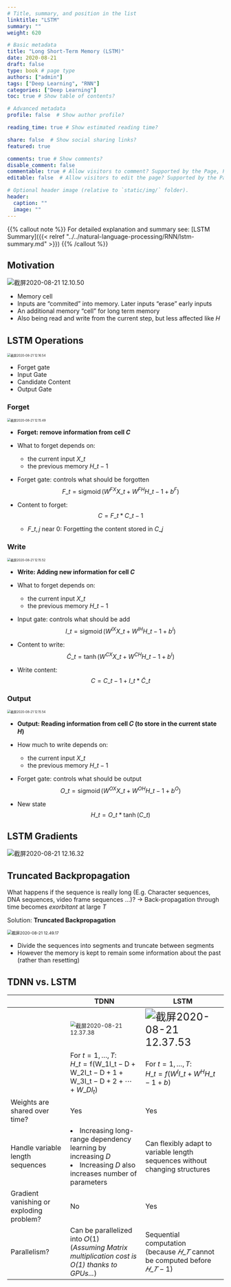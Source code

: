 ```yaml
---
# Title, summary, and position in the list
linktitle: "LSTM"
summary: ""
weight: 620

# Basic metadata
title: "Long Short-Term Memory (LSTM)"
date: 2020-08-21
draft: false
type: book # page type
authors: ["admin"]
tags: ["Deep Learning", "RNN"]
categories: ["Deep Learning"]
toc: true # Show table of contents?

# Advanced metadata
profile: false  # Show author profile?

reading_time: true # Show estimated reading time?

share: false  # Show social sharing links?
featured: true

comments: true # Show comments?
disable_comment: false
commentable: true # Allow visitors to comment? Supported by the Page, Post, and Docs content types.
editable: false  # Allow visitors to edit the page? Supported by the Page, Post, and Docs content types.

# Optional header image (relative to `static/img/` folder).
header:
  caption: ""
  image: ""
---
```


{{% callout note %}}
For detailed explanation and summary see: [LSTM Summary]({{< relref "../../natural-language-processing/RNN/lstm-summary.md" >}})
{{% /callout %}}

## Motivation

![截屏2020-08-21 12.10.50](https://raw.githubusercontent.com/EckoTan0804/upic-repo/master/uPic/截屏2020-08-21%2012.10.50.png)

- Memory cell
- Inputs are “commited” into memory. Later inputs “erase” early inputs
- An additional memory “cell” for long term memory
- Also being read and write from the current step, but less affected like 𝐻

## LSTM Operations

<img src="https://raw.githubusercontent.com/EckoTan0804/upic-repo/master/uPic/截屏2020-08-21%2012.16.54.png" alt="截屏2020-08-21 12.16.54" style="zoom:50%;" />

- Forget gate
- Input Gate
- Candidate Content
- Output Gate

### Forget

<img src="https://raw.githubusercontent.com/EckoTan0804/upic-repo/master/uPic/截屏2020-08-21%2012.15.49.png" alt="截屏2020-08-21 12.15.49" style="zoom:50%;" />

- **Forget: remove information from cell $C$**
- What to forget depends on: 
  - the current input $X\_t$ 
  - the previous memory $H\_{t-1}$

- Forget gate: controls what should be forgotten
  $$
  F\_{t}=\operatorname{sigmoid}\left(W^{F X} X\_{t}+W^{F H} H\_{t-1}+b^{F}\right)
  $$

- Content to forget:
  $$
  C = F\_t * C\_{t-1}
  $$

  - $F\_{t,j}$ near 0: Forgetting the content stored in $C\_j$

### Write

<img src="https://raw.githubusercontent.com/EckoTan0804/upic-repo/master/uPic/截屏2020-08-21 12.15.52.png" alt="截屏2020-08-21 12.15.52" style="zoom:50%;" />

- **Write: Adding new information for cell $C$**

- What to forget depends on: 

  - the current input $X\_t$ 
  - the previous memory $H\_{t-1}$

- Input gate: controls what should be add
  $$
  I\_{t}=\operatorname{sigmoid}\left(W^{I X} X\_{t}+W^{I H} H\_{t-1}+b^{I}\right)
  $$

- Content to write:
  $$
  \tilde{C}\_{t}=\tanh \left(W^{C X} X\_{t}+W^{C H} H\_{t-1}+b^{I}\right)
  $$

- Write content:
  $$
  C=C\_{t-1}+I\_{t} * \tilde{C}\_{t}
  $$

### Output

<img src="https://raw.githubusercontent.com/EckoTan0804/upic-repo/master/uPic/截屏2020-08-21%2012.15.54.png" alt="截屏2020-08-21 12.15.54" style="zoom:50%;" />

- **Output: Reading information from cell 𝐶 (to store in the current state $H$)**

- How much to write depends on:

  - the current input $X\_t$ 
  - the previous memory $H\_{t-1}$

- Forget gate: controls what should be output
  $$
  O\_{t}=\operatorname{sigmoid}\left(W^{OX} X\_{t}+W^{OH} H\_{t-1}+b^{O}\right)
  $$

- New state
  $$
  H\_t = O\_t * \operatorname{tanh}(C\_t)
  $$
  

## LSTM Gradients

![截屏2020-08-21 12.16.32](https://raw.githubusercontent.com/EckoTan0804/upic-repo/master/uPic/截屏2020-08-21%2012.16.32.png)

## Truncated Backpropagation

What happens if the sequence is really long (E.g. Character sequences, DNA sequences, video frame sequences ...)?
$\to$ Back-propagation through time becomes *exorbitant* at large $T$

Solution: **Truncated Backpropagation**

<img src="https://raw.githubusercontent.com/EckoTan0804/upic-repo/master/uPic/截屏2020-08-21%2012.49.17.png" alt="截屏2020-08-21 12.49.17" style="zoom: 67%;" />

- Divide the sequences into segments and truncate between segments 
- However the memory is kept to remain some information about the past (rather than resetting)

## TDNN vs. LSTM

|                                          | TDNN                                                         | LSTM                                                         |
| ---------------------------------------- | ------------------------------------------------------------ | ------------------------------------------------------------ |
|                                          | <img src="https://raw.githubusercontent.com/EckoTan0804/upic-repo/master/uPic/截屏2020-08-21%2012.37.38.png" alt="截屏2020-08-21 12.37.38" style="zoom:80%;" /> | <img src="https://raw.githubusercontent.com/EckoTan0804/upic-repo/master/uPic/截屏2020-08-21%2012.37.53.png" alt="截屏2020-08-21 12.37.53" style="zoom:150%;" /> |
|                                          | For $t = 1,\dots, T$:<br />$H\_{t}=\mathrm{f}\left(\mathrm{W}\_{1} \mathrm{I}\_{\mathrm{t}-\mathrm{D}}+\mathrm{W}\_{2} \mathrm{I}\_{\mathrm{t}-\mathrm{D}+1}+\mathrm{W}\_{3} \mathrm{I}\_{\mathrm{t}-\mathrm{D}+2}+\cdots+W\_{D} I_{t}\right)$ | For $t = 1,\dots, T$:<br />$H\_{t}=f\left(W^{I} I\_{t}+W^{H} H\_{t-1}+b\right)$ |
| Weights are shared over time?            | Yes                                                          | Yes                                                          |
| Handle variable length sequences         | <li>Increasing long-range dependency learning by increasing $D$ <br /><li>Increasing $D$ also increases number of parameters | Can flexibly adapt to variable length sequences without changing structures |
| Gradient vanishing or exploding problem? | No                                                           | Yes                                                          |
| Parallelism?                             | Can be parallelized into 𝑂(1)<br />(*Assuming Matrix multiplication cost is O(1) thanks to GPUs...*) | Sequential computation<br />(because $𝐻\_𝑇$ cannot be computed before $𝐻\_{𝑇−1}$) |

